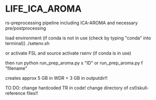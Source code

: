 # LIFE_ICA_AROMA
rs-preprocessing pipeline including ICA-AROMA and necessary pre/postprocessing

load environment (if conda is not in use (check by typing "conda" into terminal))
./setenv.sh

or activate FSL and source activate rsenv (if conda is in use) 

then run python run_prep_aroma.py s "ID" or run_prep_aroma.py f "filename"


creates approx 5 GB in WDR + 3 GB in outputdir!!


TO DO: 
change hardcoded TR in code!
change directory of csf/skull-reference files!!
